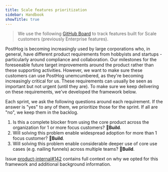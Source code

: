 ```yaml
---
title: Scale features prioritization
sidebar: Handbook
showTitle: true
---
```


> We use the following [GitHub Board](https://github.com/orgs/PostHog/projects/16) to track features built for Scale customers (previously Enterprise features).

PostHog is becoming increasingly used by large corporations who, in general, have different product requirements from hobbyists and startups - particularly around compliance and collaboration. Our milestones for the foreseeable future target improvements around the product rather than these supporting activities. However, we want to make sure these customers can use PostHog unemcumbered, as they're becoming increasingly critical for us. These requirements can usually be seen as important but not urgent (until they are). To make sure we keep delivering on these requirements, we've developed the framework below.

Each sprint, we ask the following questions around each requirement. If the answer is "yes" to any of them, we prioritize those for the sprint. If all are "no", we keep them in the backlog.

1. Is this a complete blocker from using the core product across the organization for 1 or more focus customers? **🔨Build**.
2. Will solving this problem enable widespread adoption for more than 1 focus customer? **🔨Build**.
3. Will solving this problem enable considerable deeper use of core use cases (e.g. nailing funnels) across multiple teams? **🔨Build**.

Issue <a target="_blank" href="https://github.com/PostHog/product-internal/issues/142">product-internal#142</a> contains full context on why we opted for this framework and additional background information.
